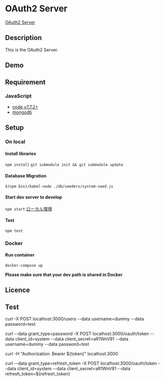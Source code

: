 OAuth2 Server
==========

[OAuth2 Server](https://?/)

## Description
This is the OAuth2 Server.

## Demo

## Requirement
### JavaScript

- [node v7.7.2+](https://nodejs.org/)
- [mongodb](https://docs.mongodb.com/)

## Setup

### On local
#### Install libraries
```npm install```
```git submodule init && git submodule update```

#### Database Migration
```$(npm bin)/babel-node ./db/seeders/system-seed.js```

#### Start dev server to develop
```npm start```
[ローカル環境](http://localhost:3000)

#### Test
```npm test```

### Docker

#### Run container
```docker-compose up```

**Please make sure that your dev path is shared in Docker**

## Licence

## Test
curl -X POST localhost:3000/users --data username=dummy --data password=test

curl --data grant_type=password -X POST localhost:3000/oauth/token --data client_id=system --data client_secret=aR1WnV91 --data username=dummy --data password=test

curl -H "Authorization: Bearer ${token}" localhost:3000

curl --data grant_type=refresh_token -X POST localhost:3000/oauth/token --data client_id=system --data client_secret=aR1WnV91 --data refresh_token=${refresh_token}
